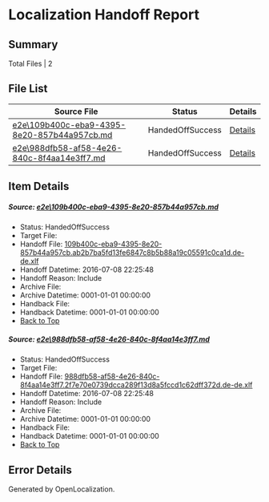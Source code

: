 # <a name='report-top'></a> Localization Handoff Report

## Summary
 Total Files | 2

## File List
 Source File | Status | Details 
 ----------- | ------ | ------- 
 [e2e\109b400c-eba9-4395-8e20-857b44a957cb.md](https://github.com/OpenLocalizationTestOrg/oltest/blob/15aa3a713dbcf6bd511cbcae905db64678fa089b/e2e/109b400c-eba9-4395-8e20-857b44a957cb.md) | HandedOffSuccess | [Details](#ebe3bf1235ec4aecd743a399b6d12228e597ffa62)
 [e2e\988dfb58-af58-4e26-840c-8f4aa14e3ff7.md](https://github.com/OpenLocalizationTestOrg/oltest/blob/15aa3a713dbcf6bd511cbcae905db64678fa089b/e2e/988dfb58-af58-4e26-840c-8f4aa14e3ff7.md) | HandedOffSuccess | [Details](#4c7a01f9b61d0fff7766b89299efe99588ab8cd210)

## Item Details
##### <a name='ebe3bf1235ec4aecd743a399b6d12228e597ffa62'></a> Source: [e2e\109b400c-eba9-4395-8e20-857b44a957cb.md](https://github.com/OpenLocalizationTestOrg/oltest/blob/15aa3a713dbcf6bd511cbcae905db64678fa089b/e2e/109b400c-eba9-4395-8e20-857b44a957cb.md)
* Status: HandedOffSuccess
* Target File: 
* Handoff File: [109b400c-eba9-4395-8e20-857b44a957cb.ab2b7ba5fd13fe6847c8b5b88a19c05591c0ca1d.de-de.xlf](https://github.com/OpenLocalizationTestOrg/olhandoff-e2e/blob/ece8ddd5fd7cfaf59cbdb98144f0547aa191b8c4/ol-handoff/OpenLocalizationTestOrg/oltest-dede-fly/ci/ht/109b400c-eba9-4395-8e20-857b44a957cb.ab2b7ba5fd13fe6847c8b5b88a19c05591c0ca1d.de-de.xlf)
* Handoff Datetime: 2016-07-08 22:25:48
* Handoff Reason: Include
* Archive File: 
* Archive Datetime: 0001-01-01 00:00:00
* Handback File: 
* Handback Datetime: 0001-01-01 00:00:00
* [Back to Top](#report-top)

##### <a name='4c7a01f9b61d0fff7766b89299efe99588ab8cd210'></a> Source: [e2e\988dfb58-af58-4e26-840c-8f4aa14e3ff7.md](https://github.com/OpenLocalizationTestOrg/oltest/blob/15aa3a713dbcf6bd511cbcae905db64678fa089b/e2e/988dfb58-af58-4e26-840c-8f4aa14e3ff7.md)
* Status: HandedOffSuccess
* Target File: 
* Handoff File: [988dfb58-af58-4e26-840c-8f4aa14e3ff7.2f7e70e0739dcca289f13d8a5fccd1c62dff372d.de-de.xlf](https://github.com/OpenLocalizationTestOrg/olhandoff-e2e/blob/ece8ddd5fd7cfaf59cbdb98144f0547aa191b8c4/ol-handoff/OpenLocalizationTestOrg/oltest-dede-fly/ci/ht/988dfb58-af58-4e26-840c-8f4aa14e3ff7.2f7e70e0739dcca289f13d8a5fccd1c62dff372d.de-de.xlf)
* Handoff Datetime: 2016-07-08 22:25:48
* Handoff Reason: Include
* Archive File: 
* Archive Datetime: 0001-01-01 00:00:00
* Handback File: 
* Handback Datetime: 0001-01-01 00:00:00
* [Back to Top](#report-top)


## Error Details

Generated by OpenLocalization.
